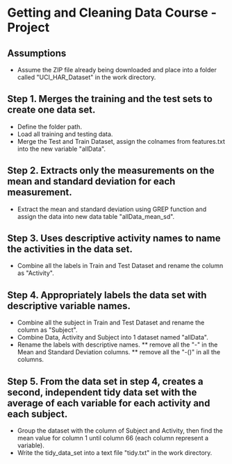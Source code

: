 # Getting and Cleaning Data Course - Project

## Assumptions
* Assume the ZIP file already being downloaded and place into a folder called "UCI_HAR_Dataset" in the work directory. 

## Step 1. Merges the training and the test sets to create one data set.
* Define the folder path.
* Load all training and testing data.
* Merge the Test and Train Dataset, assign the colnames from features.txt into the new variable "allData".

## Step 2. Extracts only the measurements on the mean and standard deviation for each measurement.
* Extract the mean and standard deviation using GREP function and assign the data into new data table "allData_mean_sd".

## Step 3. Uses descriptive activity names to name the activities in the data set.
* Combine all the labels in Train and Test Dataset and rename the column as "Activity".

## Step 4. Appropriately labels the data set with descriptive variable names.
* Combine all the subject in Train and Test Dataset and rename the column as "Subject".
* Combine Data, Activity and Subject into 1 dataset named "allData".
* Rename the labels with descriptive names.
** remove all the "-" in the Mean and Standard Deviation columns.
** remove all the "-()" in all the columns.

## Step 5. From the data set in step 4, creates a second, independent tidy data set with the average of each variable for each activity and each subject.
* Group the dataset with the column of Subject and Activity, then find the mean value for column 1 until column 66 (each column represent a variable).
* Write the tidy_data_set into a text file "tidy.txt" in the work directory.
